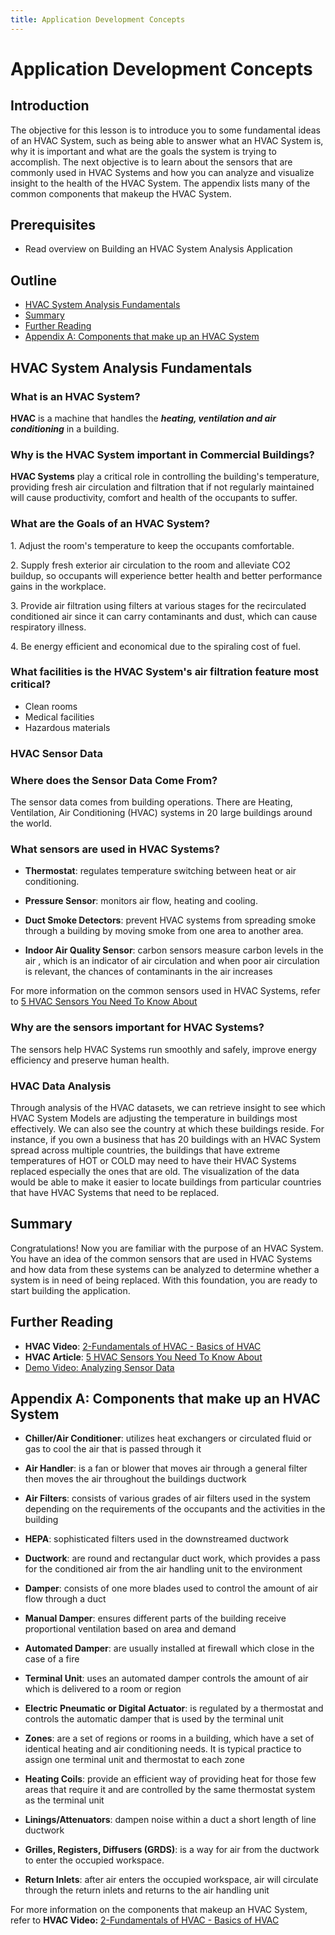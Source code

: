 ```yaml
---
title: Application Development Concepts
---
```


# Application Development Concepts

## Introduction

The objective for this lesson is to introduce you to some fundamental ideas of
an HVAC System, such as being able to answer what an HVAC System is, why it is
important and what are the goals the system is trying to accomplish. The next
objective is to learn about the sensors that are commonly used in HVAC Systems
and how you can analyze and visualize insight to the health of the HVAC System.
The appendix lists many of the common components that makeup the HVAC System.

## Prerequisites

- Read overview on Building an HVAC System Analysis Application

## Outline

- [HVAC System Analysis Fundamentals](#hvac-system-analysis-fundamentals)
- [Summary](#summary)
- [Further Reading](#further-reading)
- [Appendix A: Components that make up an HVAC System](#appendix-a-components-that-make-up-an-hvac-system)

## HVAC System Analysis Fundamentals

### What is an HVAC System?

**HVAC** is a machine that handles the ***heating, ventilation and air
conditioning*** in a building.

### Why is the HVAC System important in Commercial Buildings?

**HVAC Systems** play a critical role in controlling the building's temperature,
providing fresh air circulation and filtration that if not regularly maintained
will cause productivity, comfort and health of the occupants to suffer.

### What are the Goals of an HVAC System?

1\. Adjust the room's temperature to keep the occupants comfortable.

2\. Supply fresh exterior air circulation to the room and alleviate CO2 buildup,
so occupants will experience better health and better performance gains in the
workplace.

3\. Provide air filtration using filters at various stages for the recirculated
conditioned air since it can carry contaminants and dust, which can cause
respiratory illness.

4\. Be energy efficient and economical due to the spiraling cost of fuel.

### What facilities is the HVAC System's air filtration feature most critical?

- Clean rooms
- Medical facilities
- Hazardous materials

### HVAC Sensor Data

### Where does the Sensor Data Come From?

The sensor data comes from building operations. There are Heating, Ventilation, Air Conditioning (HVAC) systems in 20 large buildings around the world.

### What sensors are used in HVAC Systems?

- **Thermostat**: regulates temperature switching between heat or air conditioning.

- **Pressure Sensor**: monitors air flow, heating and cooling.

- **Duct Smoke Detectors**: prevent HVAC systems from spreading smoke through a
building by moving smoke from one area to another area.

- **Indoor Air Quality Sensor**: carbon sensors measure carbon levels in the air
, which is an indicator of air circulation and when poor air circulation is
relevant, the chances of contaminants in the air increases

For more information on the common sensors used in HVAC Systems, refer to [5 HVAC Sensors You Need To Know About](https://www.primexvents.com/5-hvac-sensors-you-need-to-know-about/)

### Why are the sensors important for HVAC Systems?

The sensors help HVAC Systems run smoothly and safely, improve energy efficiency
and preserve human health.

### HVAC Data Analysis

Through analysis of the HVAC datasets, we can retrieve insight to see which HVAC
System Models are adjusting the temperature in buildings most effectively. We
can also see the country at which these buildings reside. For instance, if you
own a business that has 20 buildings with an HVAC System spread across multiple
countries, the buildings that have extreme temperatures of HOT or COLD may need
to have their HVAC Systems replaced especially the ones that are old. The
visualization of the data would be able to make it easier to locate buildings
from particular countries that have HVAC Systems that need to be replaced.

## Summary

Congratulations! Now you are familiar with the purpose of an HVAC System. You
have an idea of the common sensors that are used in HVAC Systems and how data
from these systems can be analyzed to determine whether a system is in need of
being replaced. With this foundation, you are ready to start building the
application.

## Further Reading

- **HVAC Video**: [2-Fundamentals of HVAC - Basics of HVAC](https://www.youtube.com/watch?v=fqvo7bSr6t8&itct=CAcQpDAYCCITCNuKr4KekdgCFQaXTgodjfoLGDIHcmVsYXRlZEj-1KDlg5K7xNEB&app=desktop)
- **HVAC Article**: [5 HVAC Sensors You Need To Know About](https://www.primexvents.com/5-hvac-sensors-you-need-to-know-about/)
- [Demo Video: Analyzing Sensor Data](https://www.youtube.com/watch?v=Op_5MmG7hIw)

## Appendix A: Components that make up an HVAC System

- **Chiller/Air Conditioner**: utilizes heat exchangers or circulated fluid or
gas to cool the air that is passed through it

- **Air Handler**: is a fan or blower that moves air through a general filter
then moves the air throughout the buildings ductwork

- **Air Filters**: consists of various grades of air filters used in the system
depending on the requirements of the occupants and the activities in the
building

- **HEPA**: sophisticated filters used in the downstreamed ductwork

- **Ductwork**: are round and rectangular duct work, which provides a pass for
the conditioned air from the air handling unit to the environment

- **Damper**: consists of one more blades used to control the amount of air flow
through a duct

- **Manual Damper**: ensures different parts of the building receive
proportional ventilation based on area and demand

- **Automated Damper**: are usually installed at firewall which close in the
case of a fire

- **Terminal Unit**: uses an automated damper controls the amount of air which
is delivered to a room or region

- **Electric Pneumatic or Digital Actuator**: is regulated by a thermostat and
controls the automatic damper that is used by the terminal unit

- **Zones**: are a set of regions or rooms in a building, which have a set of
identical heating and air conditioning needs. It is typical practice to assign
one terminal unit and thermostat to each zone

- **Heating Coils**: provide an efficient way of providing heat for those few
areas that require it and are controlled by the same thermostat system as the
terminal unit

- **Linings/Attenuators**: dampen noise within a duct a short length of line
ductwork

- **Grilles, Registers, Diffusers (GRDS)**: is a way for air from the ductwork to enter
the occupied workspace.

- **Return Inlets**: after air enters the occupied workspace, air will circulate
through the return inlets and returns to the air handling unit

For more information on the components that makeup an HVAC System, refer to **HVAC Video:** [2-Fundamentals of HVAC - Basics of HVAC](https://www.youtube.com/watch?v=fqvo7bSr6t8&itct=CAcQpDAYCCITCNuKr4KekdgCFQaXTgodjfoLGDIHcmVsYXRlZEj-1KDlg5K7xNEB&app=desktop)
